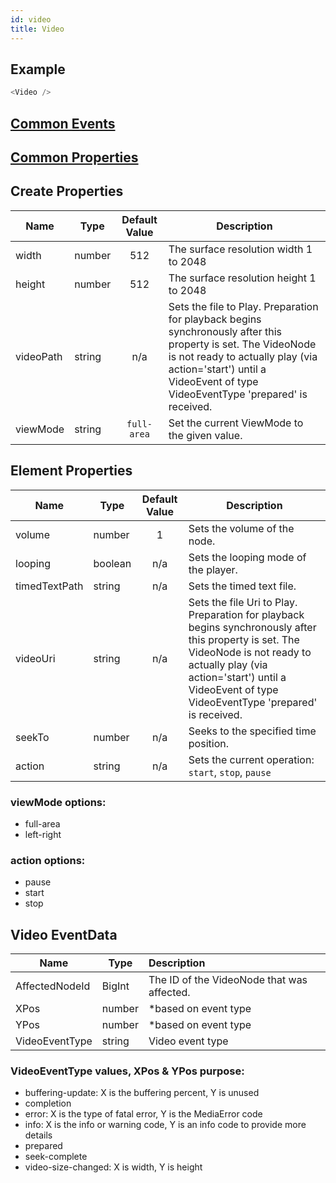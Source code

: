 ```yaml
---
id: video
title: Video
---
```


## Example

```javascript
<Video />
```

## [Common Events](../types/Events.md)

## [Common Properties](../types/Properties.md)

## Create Properties

| Name      | Type   | Default Value | Description                                                                                                                                                                                                                         |
| --------- | ------ | :-----------: | ----------------------------------------------------------------------------------------------------------------------------------------------------------------------------------------------------------------------------------- |
| width     | number |      512      | The surface resolution width 1 to 2048                                                                                                                                                                                              |
| height    | number |      512      | The surface resolution height 1 to 2048                                                                                                                                                                                             |
| videoPath | string |      n/a      | Sets the file to Play. Preparation for playback begins synchronously after this property is set. The VideoNode is not ready to actually play (via action='start') until a VideoEvent of type VideoEventType 'prepared' is received. |
| viewMode  | string |  `full-area`  | Set the current ViewMode to the given value.                                                                                                                                                                                        |

## Element Properties

| Name          | Type    | Default Value | Description                                                                                                                                                                                                                             |
| ------------- | ------- | :-----------: | --------------------------------------------------------------------------------------------------------------------------------------------------------------------------------------------------------------------------------------- |
| volume        | number  |       1       | Sets the volume of the node.                                                                                                                                                                                                            |
| looping       | boolean |      n/a      | Sets the looping mode of the player.                                                                                                                                                                                                    |
| timedTextPath | string  |      n/a      | Sets the timed text file.                                                                                                                                                                                                               |
| videoUri      | string  |      n/a      | Sets the file Uri to Play. Preparation for playback begins synchronously after this property is set. The VideoNode is not ready to actually play (via action='start') until a VideoEvent of type VideoEventType 'prepared' is received. |
| seekTo        | number  |      n/a      | Seeks to the specified time position.                                                                                                                                                                                                   |
| action        | string  |      n/a      | Sets the current operation: `start`, `stop`, `pause`                                                                                                                                                                                    |

### viewMode options:

- full-area
- left-right

### action options:

- pause
- start
- stop

## Video EventData

| Name           | Type   | Description                                |
| -------------- | ------ | :----------------------------------------- |
| AffectedNodeId | BigInt | The ID of the VideoNode that was affected. |
| XPos           | number | \*based on event type                      |
| YPos           | number | \*based on event type                      |
| VideoEventType | string | Video event type                           |

### VideoEventType values, XPos & YPos purpose:

- buffering-update:
  X is the buffering percent, Y is unused
- completion
- error:
  X is the type of fatal error, Y is the MediaError code
- info:
  X is the info or warning code, Y is an info code to provide more details
- prepared
- seek-complete
- video-size-changed:
  X is width, Y is height

